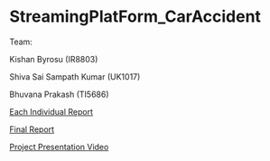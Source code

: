 # StreamingPlatForm_CarAccident

Team: 

Kishan Byrosu (IR8803)

Shiva Sai Sampath Kumar (UK1017)

Bhuvana Prakash (TI5686)


[Each Individual Report](https://github.com/Kishan19961998/StreamingPlatForm_CarAccident/blob/main/Individual%20tasks.docx)

[Final Report](https://github.com/Kishan19961998/StreamingPlatForm_CarAccident/blob/main/Final%20Report.docx)

[Project Presentation Video  ](https://youtu.be/EQqw2g_YYy0)
